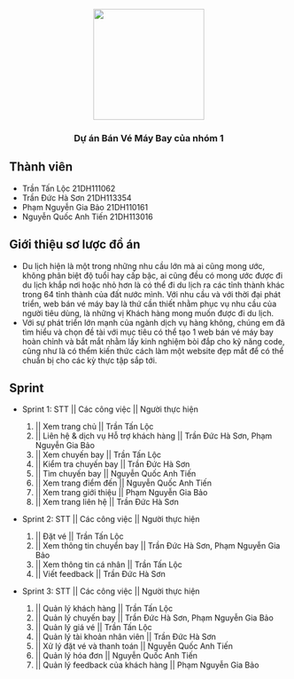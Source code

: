 <p align="center" width="300">
   <img align="center" width="200" src="![Imgur Image]https://imgur.com/a/HBh5zRy.png" />
   <h3 align="center">Dự án Bán Vé Máy Bay của nhóm 1</h3>
</p>

## Thành viên
- Trần Tấn Lộc 21DH111062
- Trần Đức Hà Sơn 21DH113354
- Phạm Nguyễn Gia Bảo 21DH110161
- Nguyễn Quốc Anh Tiến 21DH113016

## Giới thiệu sơ lược đồ án
- Du lịch hiện là một trong những nhu cầu lớn mà ai cũng mong ước, không phân biệt độ tuổi hay cấp bậc, ai cũng đều có mong ước được đi du lịch khắp nơi hoặc nhỏ hơn là có thể đi du lịch ra các tỉnh thành khác trong 64 tỉnh thành của đất nước mình. Với nhu cầu và với thời đại phát triển, web bán vé máy bay là thứ cần thiết nhằm phục vụ nhu cầu của người tiêu dùng, là những vị Khách hàng mong muốn được đi du lịch.
- Với sự phát triển lớn mạnh của ngành dịch vụ hàng không, chúng em đã tìm hiểu và chọn đề tài với mục tiêu có thể tạo 1 web bán vé máy bay hoàn chỉnh và bắt mắt nhằm lấy kinh nghiệm bòi đắp cho kỹ năng code, cũng như là có thểm kiến thức cách làm một website đẹp mắt để có thể chuẩn bị cho các kỳ thực tập sắp tới.
## Sprint
- Sprint 1:
  STT ||              Các công việc                   ||     Người thực hiện
  1.  ||    Xem trang chủ                             ||      Trần Tấn Lộc
  2.  ||    Liên hệ & dịch vụ Hỗ trợ khách hàng       ||      Trần Đức Hà Sơn, Phạm Nguyễn Gia Bảo
  3.  ||    Xem chuyến bay                            ||      Trần Tấn Lộc
  4.  ||    Kiểm tra chuyến bay                       ||      Trần Đức Hà Sơn
  5.  ||    Tìm chuyến bay                            ||      Nguyễn Quốc Anh Tiến
  6.  ||    Xem trang điểm đến                        ||      Nguyễn Quốc Anh Tiến
  7.  ||    Xem trang giới thiệu                      ||      Phạm Nguyễn Gia Bảo
  8.  ||    Xem trang liên hệ                         ||      Trần Đức Hà Sơn

- Sprint 2: 
  STT ||              Các công việc                      ||     Người thực hiện
  1.  ||    Đặt vé                                       ||      Trần Tấn Lộc
  2.  ||    Xem thông tin chuyển bay                     ||      Trần Đức Hà Sơn, Phạm Nguyễn Gia Bảo
  3.  ||    Xem thông tin cá nhân                        ||      Trần Tấn Lộc
  4.  ||    Viết feedback                                ||      Trần Đức Hà Sơn


- Sprint 3:
  STT ||              Các công việc                   ||     Người thực hiện
  1.  ||    Quản lý khách hàng                        ||      Trần Tấn Lộc
  2.  ||    Quản lý chuyến bay                        ||      Trần Đức Hà Sơn, Phạm Nguyễn Gia Bảo
  3.  ||    Quản lý giá vé                            ||      Trần Tấn Lộc
  4.  ||    Quản lý tài khoản nhân viên               ||      Trần Đức Hà Sơn
  5.  ||    Xử lý đặt vé và thanh toán                ||      Nguyễn Quốc Anh Tiến
  6.  ||    Quản lý hóa đơn                           ||      Nguyễn Quốc Anh Tiến
  7.  ||    Quản lý feedback của khách hàng           ||      Phạm Nguyễn Gia Bảo


  


